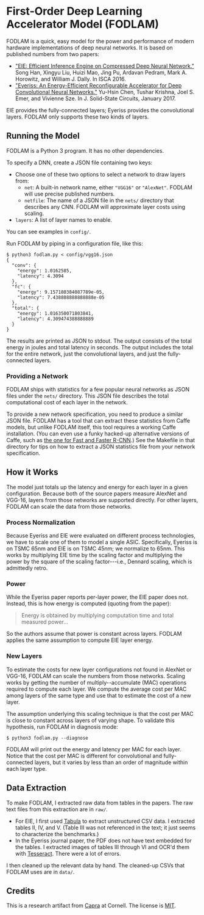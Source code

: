First-Order Deep Learning Accelerator Model (FODLAM)
====================================================

FODLAM is a quick, easy model for the power and performance of modern hardware implementations of deep neural networks. It is based on published numbers from two papers:

* ["EIE: Efficient Inference Engine on Compressed Deep Neural Network."](https://arxiv.org/pdf/1602.01528.pdf)
  Song Han, Xingyu Liu, Huizi Mao, Jing Pu, Ardavan Pedram, Mark A. Horowitz, and William J. Dally.
  In ISCA 2016.
* ["Eyeriss: An Energy-Efficient Reconfigurable Accelerator for Deep Convolutional Neural Networks."](http://www.rle.mit.edu/eems/wp-content/uploads/2016/04/eyeriss_isca_2016.pdf)
  Yu-Hsin Chen, Tushar Krishna, Joel S. Emer, and Vivienne Sze.
  In J. Solid-State Circuits, January 2017.

EIE provides the fully-connected layers; Eyeriss provides the convolutional layers. FODLAM only supports these two kinds of layers.


Running the Model
-----------------

FODLAM is a Python 3 program. It has no other dependencies.

To specify a DNN, create a JSON file containing two keys:

* Choose one of these two options to select a network to draw layers from:
    * `net`: A built-in network name, either `"VGG16"` or `"AlexNet"`. FODLAM will use precise published numbers.
    * `netfile`: The name of a JSON file in the `nets/` directory that describes any CNN. FODLAM will approximate layer costs using scaling.
* `layers`: A list of layer names to enable.

You can see examples in `config/`.

Run FODLAM by piping in a configuration file, like this:

    $ python3 fodlam.py < config/vgg16.json
    {
      "conv": {
        "energy": 1.0162585,
        "latency": 4.3094
      },
      "fc": {
        "energy": 9.157180384087789e-05,
        "latency": 7.438888888888888e-05
      },
      "total": {
        "energy": 1.016350071803841,
        "latency": 4.309474388888889
      }
    }

The results are printed as JSON to stdout. The output consists of the total energy in joules and total latency in seconds. The output includes the total for the entire network, just the convolutional layers, and just the fully-connected layers.

### Providing a Network

FODLAM ships with statistics for a few popular neural networks as JSON files under the `nets/` directory. This JSON file describes the total computational cost of each layer in the network.

To provide a new network specification, you need to produce a similar JSON file. FODLAM has a tool that can extract these statistics from Caffe models, but unlike FODLAM itself, this tool requires a working Caffe installation. (You can even use a funky hacked-up alternative versions of Caffe, such as [the one for Fast and Faster R-CNN][caffe-fast-rcnn].) See the Makefile in that directory for tips on how to extract a JSON statistics file from your network specification.

[caffe-fast-rcnn]: https://github.com/rbgirshick/caffe-fast-rcnn


How it Works
------------

The model just totals up the latency and energy for each layer in a given configuration. Because both of the source papers measure AlexNet and VGG-16, layers from those networks are supported directly. For other layers, FODLAM can scale the data from those networks.

### Process Normalization

Because Eyeriss and EIE were evaluated on different process technologies, we have to scale one of them to model a single ASIC. Specifically, Eyeriss is on TSMC 65nm and EIE is on TSMC 45nm; we normalize to 65nm. This works by multiplying EIE time by the scaling factor and multiplying the power by the square of the scaling factor---i.e., Dennard scaling, which is admittedly retro.

### Power

While the Eyeriss paper reports per-layer power, the EIE paper does not. Instead, this is how energy is computed (quoting from the paper):

> Energy is obtained by multiplying computation time and total measured power...

So the authors assume that power is constant across layers. FODLAM applies the same assumption to compute EIE layer energy.

### New Layers

To estimate the costs for new layer configurations not found in AlexNet or VGG-16, FODLAM can scale the numbers from those networks. Scaling works by getting the number of multiply--accumulate (MAC) operations required to compute each layer. We compute the average cost per MAC among layers of the same type and use that to estimate the cost of a new layer.

The assumption underlying this scaling technique is that the cost per MAC is close to constant across layers of varying shape. To validate this hypothesis, run FODLAM in diagnosis mode:

    $ python3 fodlam.py --diagnose

FODLAM will print out the energy and latency per MAC for each layer. Notice that the cost per MAC is different for convolutional and fully-connected layers, but it varies by less than an order of magnitude within each layer type.


Data Extraction
---------------

To make FODLAM, I extracted raw data from tables in the papers. The raw text files from this extraction are in `raw/`.

* For EIE, I first used [Tabula][] to extract unstructured CSV data. I extracted tables II, IV, and V. (Table III was not referenced in the text; it just seems to characterize the benchmarks.)
* In the Eyeriss journal paper, the PDF does not have text embedded for the tables. I extracted images of tables III through VI and OCR'd them with [Tesseract][]. There were a lot of errors.

I then cleaned up the relevant data by hand. The cleaned-up CSVs that FODLAM uses are in `data/`.

[tabula]: http://tabula.technology
[tesseract]: https://github.com/tesseract-ocr/tesseract


Credits
-------

This is a research artifact from [Capra][] at Cornell. The license is [MIT][].

[capra]: https://capra.cs.cornell.edu
[mit]: https://opensource.org/licenses/MIT
